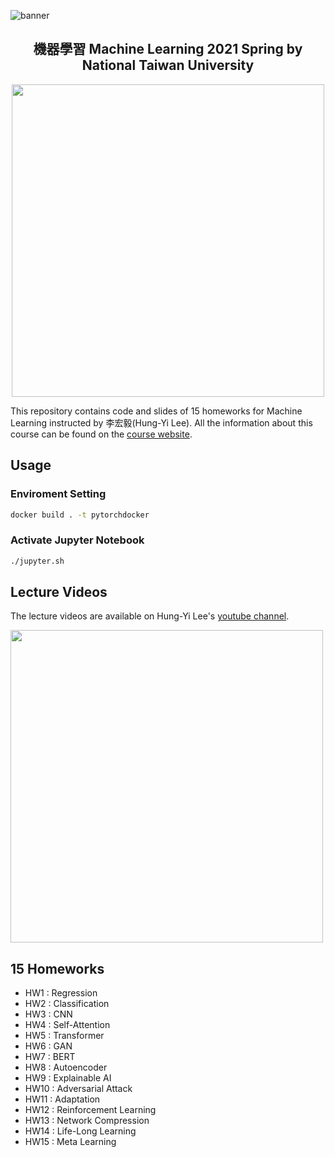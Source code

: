 ![banner](https://i.imgur.com/78UhAe2.png)
<p>
  <h2 align="center">
  機器學習 Machine Learning 2021 Spring by National Taiwan University<br>
  </h2>
</p>

<p align="center">
  <img src="https://i.imgur.com/UehEGrH.png" width="500">
</p>

This repository contains code and slides of 15 homeworks for Machine Learning instructed by 李宏毅(Hung-Yi Lee). All the information about this course can be found on the [course website](https://speech.ee.ntu.edu.tw/~hylee/ml/2021-spring.html). 

## Usage
### Enviroment Setting
```bash
docker build . -t pytorchdocker 
```

### Activate Jupyter Notebook
```bash
./jupyter.sh
```

## Lecture Videos
The lecture videos are available on Hung-Yi Lee's [youtube channel](https://www.youtube.com/channel/UC2ggjtuuWvxrHHHiaDH1dlQ).

[<img src="https://i.imgur.com/SFDpe52.jpg" width="500">](https://www.youtube.com/watch?v=Ye018rCVvOo&ab_channel=Hung-yiLee)


## 15 Homeworks
* HW1 : Regression
* HW2 : Classification
* HW3 : CNN
* HW4 : Self-Attention
* HW5 : Transformer
* HW6 : GAN
* HW7 : BERT
* HW8 : Autoencoder
* HW9 : Explainable AI
* HW10 : Adversarial Attack
* HW11 : Adaptation
* HW12 : Reinforcement Learning
* HW13 : Network Compression
* HW14 : Life-Long Learning
* HW15 : Meta Learning
